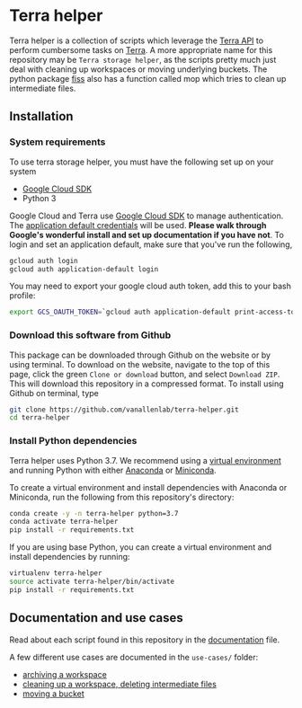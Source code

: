 # Terra helper
Terra helper is a collection of scripts which leverage the [Terra API](https://api.firecloud.org) to perform cumbersome tasks on [Terra](https://app.terra.bio/#workspaces). A more appropriate name for this repository may be `Terra storage helper`, as the scripts pretty much just deal with cleaning up workspaces or moving underlying buckets. The python package [fiss](https://github.com/broadinstitute/fiss) also has a function called mop which tries to clean up intermediate files. 

## Installation

### System requirements
To use terra storage helper, you must have the following set up on your system
- [Google Cloud SDK](https://cloud.google.com/sdk/)
- Python 3

Google Cloud and Terra use [Google Cloud SDK](https://cloud.google.com/sdk/) to manage authentication. The [application default credentials](https://cloud.google.com/sdk/gcloud/reference/auth/application-default/login) will be used. **Please walk through Google's wonderful install and set up documentation if you have not**. To login and set an application default, make sure that you've run the following,
```bash
gcloud auth login
gcloud auth application-default login
```

You may need to export your google cloud auth token, add this to your bash profile:
```bash
export GCS_OAUTH_TOKEN=`gcloud auth application-default print-access-token`
```

### Download this software from Github
This package can be downloaded through Github on the website or by using terminal. To download on the website, navigate to the top of this page, click the green `Clone or download` button, and select `Download ZIP`. This will download this repository in a compressed format. To install using Github on terminal, type 

```bash
git clone https://github.com/vanallenlab/terra-helper.git
cd terra-helper
```

### Install Python dependencies
Terra helper uses Python 3.7. We recommend using a [virtual environment](https://docs.python.org/3/tutorial/venv.html) and running Python with either [Anaconda](https://www.anaconda.com/download/) or  [Miniconda](https://conda.io/miniconda.html). 

To create a virtual environment and install dependencies with Anaconda or Miniconda, run the following from this repository's directory:
```bash
conda create -y -n terra-helper python=3.7
conda activate terra-helper
pip install -r requirements.txt
```

If you are using base Python, you can create a virtual environment and install dependencies by running:
```bash
virtualenv terra-helper
source activate terra-helper/bin/activate
pip install -r requirements.txt
```

## Documentation and use cases
Read about each script found in this repository in the [documentation](documentation.md) file. 

A few different use cases are documented in the `use-cases/` folder:
- [archiving a workspace](use-cases/archiving-a-workspace.md)
- [cleaning up a workspace, deleting intermediate files](use-cases/cleaning-up-a-workspace.md)
- [moving a bucket](use-cases/moving-a-bucket.md)
